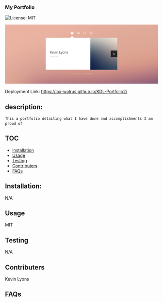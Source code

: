 ### My Portfolio

![License: MIT](https://img.shields.io/badge/License-MIT-green.svg)

![snapshot](images/screencapture-lax-walrus-github-io-KDL-Portfolio2-2021-02-10-09_43_13.png)

Deployment Link: https://lax-walrus.github.io/KDL-Portfolio2/

## description:

    This a portfolio detailing what I have done and accomplishments I am proud of

## TOC

- [Installation](#installation)
- [Usage](#usage)
- [Testing](#tests)
- [Contributers](#Contributers)
- [FAQs](#FAQs)

## Installation:

N/A

## Usage

MIT

## Testing

N/A

## Contributers

Kevin Lyons

## FAQs
